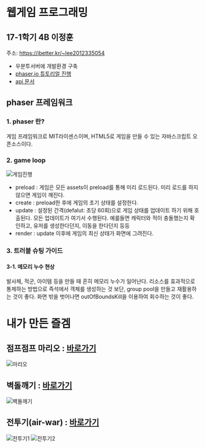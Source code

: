 # 웹게임 프로그래밍

## 17-1학기 4B 이정훈
주소: https://ibetter.kr/~lee2012335054

- 우분투서버에 개발환경 구축
- [phaser.io 튜토리얼 진행](http://phaser.io/tutorials/making-your-first-phaser-game)
- [api 문서](http://phaser.io/docs/2.6.2/index)

## phaser 프레임워크
### 1. phaser 란?
게임 프레임워크로 MIT라이센스이며, HTML5로 게임을 만들 수 있는 자바스크립트 오픈소스이다.

### 2. game loop
![게임진행](http://img1.daumcdn.net/thumb/R1920x0/?fname=http%3A%2F%2Fcfile26.uf.tistory.com%2Fimage%2F231AE24A58EA0CB618194A)

* preload : 게임은 모든 assets이 preload를 통해 미리 로드된다. 미리 로드를 하지 않으면 게임이 깨진다.
* create : preload한 후에 게임의 초기 상태를 설정한다.
* update : 설정된 간격(defalut: 초당 60회)으로 게임 상태를 업데이트 하기 위해 호출된다. 모든 업데이트가 여기서 수행된다. 예를들면 캐릭터와 적이 충돌했는지 확인하고, 유저를 생성한다던지, 이동을 한다던지 등등
* render : update 이후에 게임의 최신 상태가 화면에 그려진다.

### 3. 트러블 슈팅 가이드
#### 3-1. 메모리 누수 현상
발사체, 적군, 아이템 등을 만들 때 흔히 메모리 누수가 일어난다. 리소스를 효과적으로 통제하는 방법으로 즉석에서 객체를 생성하는 것 보단, group pool을 만들고 재활용하는 것이 좋다. 화면 밖을 벗어나면 outOfBoundsKill을 이용하여 회수하는 것이 좋다.

# 내가 만든 즐겜
## 점프점프 마리오 : [바로가기](https://ibetter.kr/~lee2012335054/4.html)
![마리오](http://img1.daumcdn.net/thumb/R1920x0/?fname=http%3A%2F%2Fcfile4.uf.tistory.com%2Fimage%2F274AB44958EA12030EE975)

## 벽돌깨기 : [바로가기](https://ibetter.kr/~lee2012335054/5.html)
![벽돌깨기](http://img1.daumcdn.net/thumb/R1920x0/?fname=http%3A%2F%2Fcfile8.uf.tistory.com%2Fimage%2F2475A74958EA1202140A68)

## 전투기(air-war) : [바로가기](https://ibetter.kr/~lee2012335054/6.html)
![전투기1](http://img1.daumcdn.net/thumb/R1920x0/?fname=http%3A%2F%2Fcfile24.uf.tistory.com%2Fimage%2F242E0D4958EA6C7A199926)
![전투기2](http://img1.daumcdn.net/thumb/R1920x0/?fname=http%3A%2F%2Fcfile2.uf.tistory.com%2Fimage%2F271BF64958EA6C7B105AAE)